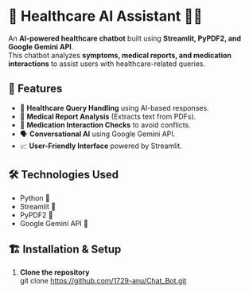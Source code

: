 # 🏥 Healthcare AI Assistant 🤖💬

An **AI-powered healthcare chatbot** built using **Streamlit, PyPDF2, and Google Gemini API**.  
This chatbot analyzes **symptoms, medical reports, and medication interactions** to assist users with healthcare-related queries.

## 🚀 Features

- 🏥 **Healthcare Query Handling** using AI-based responses.
- 📄 **Medical Report Analysis** (Extracts text from PDFs).
- 💊 **Medication Interaction Checks** to avoid conflicts.
- 🗣️ **Conversational AI** using Google Gemini API.
- 📈 **User-Friendly Interface** powered by Streamlit.

## 🛠️ Technologies Used

- Python 🐍  
- Streamlit 🎨  
- PyPDF2 📄  
- Google Gemini API 🤖  


## 🏗️ Installation & Setup

1. **Clone the repository**  
   git clone https://github.com/1729-anu/Chat_Bot.git

